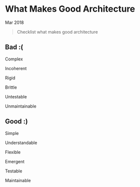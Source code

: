 # What Makes Good Architecture

Mar 2018

> Checklist what makes good architecture

## Bad :(
Complex 

Incoherent 

Rigid 

Brittle 

Untestable 

Unmaintainable

## Good :)
Simple 

Understandable

Flexible 

Emergent 

Testable 

Maintainable  